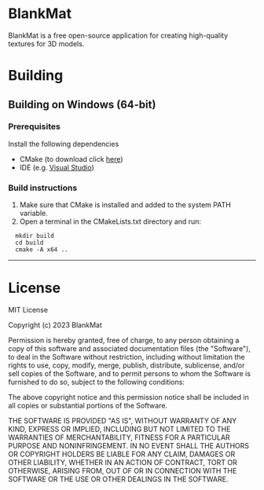 # BlankMat
BlankMat is a free open-source application for creating high-quality textures for 3D models.

# Building
## Building on Windows (64-bit)

### Prerequisites

Install the following dependencies

- CMake (to download click [here](https://cmake.org/download/))
- IDE (e.g. [Visual Studio](https://visualstudio.microsoft.com/vs/community/))

### Build instructions

1. Make sure that CMake is installed and added to the system PATH variable.
2. Open a terminal in the CMakeLists.txt directory and run:

```
  mkdir build
  cd build
  cmake -A x64 ..
```
---

# License
MIT License

Copyright (c) 2023 BlankMat

Permission is hereby granted, free of charge, to any person obtaining a copy
of this software and associated documentation files (the "Software"), to deal
in the Software without restriction, including without limitation the rights
to use, copy, modify, merge, publish, distribute, sublicense, and/or sell
copies of the Software, and to permit persons to whom the Software is
furnished to do so, subject to the following conditions:

The above copyright notice and this permission notice shall be included in all
copies or substantial portions of the Software.

THE SOFTWARE IS PROVIDED "AS IS", WITHOUT WARRANTY OF ANY KIND, EXPRESS OR
IMPLIED, INCLUDING BUT NOT LIMITED TO THE WARRANTIES OF MERCHANTABILITY,
FITNESS FOR A PARTICULAR PURPOSE AND NONINFRINGEMENT. IN NO EVENT SHALL THE
AUTHORS OR COPYRIGHT HOLDERS BE LIABLE FOR ANY CLAIM, DAMAGES OR OTHER
LIABILITY, WHETHER IN AN ACTION OF CONTRACT, TORT OR OTHERWISE, ARISING FROM,
OUT OF OR IN CONNECTION WITH THE SOFTWARE OR THE USE OR OTHER DEALINGS IN THE
SOFTWARE.
